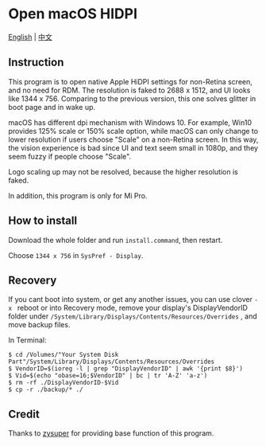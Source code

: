 # Open macOS HIDPI

[English](README.md) | [中文](README-CN.md)

## Instruction

This program is to open native Apple HiDPI settings for non-Retina screen, and no need for RDM. The resolution is faked to 2688 x 1512, and UI looks like 1344 x 756. Comparing to the previous version, this one solves glitter in boot page and in wake up.

macOS has different dpi mechanism with Windows 10. For example, Win10 provides 125% scale or 150% scale option, while macOS can only change to lower resolution if users choose "Scale" on a non-Retina screen. In this way, the vision experience is bad since UI and text seem small in 1080p, and they seem fuzzy if people choose "Scale".

Logo scaling up may not be resolved, because the higher resolution is faked.

In addition, this program is only for Mi Pro.


## How to install

Download the whole folder and run `install.command`, then restart.

Choose `1344 x 756` in `SysPref - Display`.


## Recovery

If you cant boot into system, or get any another issues, you can use clover `-x ` reboot or into Recovery mode, remove your display's DisplayVendorID folder under `/System/Library/Displays/Contents/Resources/Overrides` , and move backup files.

In Terminal: 

```
$ cd /Volumes/"Your System Disk Part"/System/Library/Displays/Contents/Resources/Overrides
$ VendorID=$(ioreg -l | grep "DisplayVendorID" | awk '{print $8}')
$ Vid=$(echo "obase=16;$VendorID" | bc | tr 'A-Z' 'a-z')
$ rm -rf ./DisplayVendorID-$Vid
$ cp -r ./backup/* ./
```


## Credit

Thanks to [zysuper](https://github.com/zysuper) for providing base function of this program.
